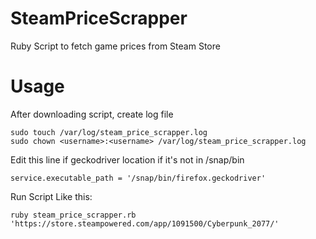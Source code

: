 # SteamPriceScrapper
Ruby Script to fetch game prices from Steam Store

# Usage
After downloading script, create log file

```
sudo touch /var/log/steam_price_scrapper.log
sudo chown <username>:<username> /var/log/steam_price_scrapper.log
```

Edit this line if geckodriver location if it's not in /snap/bin
```
service.executable_path = '/snap/bin/firefox.geckodriver'
```

Run Script Like this:

```
ruby steam_price_scrapper.rb 'https://store.steampowered.com/app/1091500/Cyberpunk_2077/'
```

